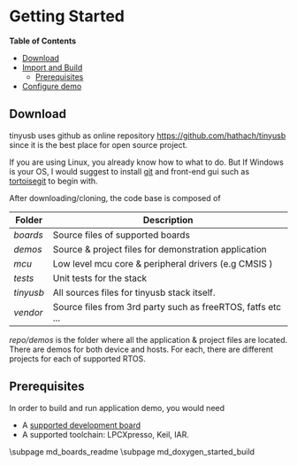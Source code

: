 # Getting Started #

<!-- START doctoc generated TOC please keep comment here to allow auto update -->
<!-- DON'T EDIT THIS SECTION, INSTEAD RE-RUN doctoc TO UPDATE -->
**Table of Contents**

- [Download](#download)
- [Import and Build](#import-and-build)
	- [Prerequisites](#prerequisites)
- [Configure demo](#configure-demo)

<!-- END doctoc generated TOC please keep comment here to allow auto update -->

## Download ##

tinyusb uses github as online repository https://github.com/hathach/tinyusb since it is the best place for open source project. 

If you are using Linux, you already know how to what to do. But If Windows is your OS, I would suggest to install [git](http://git-scm.com/) and front-end gui such as [tortoisegit](http://code.google.com/p/tortoisegit) to begin with.

After downloading/cloning, the code base is composed of

Folder  | Description
-----   | -------------
*boards*  | Source files of supported boards
*demos*   | Source & project files for demonstration application
*mcu*     | Low level mcu core & peripheral drivers (e.g CMSIS )
*tests*   | Unit tests for the stack
*tinyusb* | All sources files for tinyusb stack itself.
*vendor*  | Source files from 3rd party such as freeRTOS, fatfs etc ...

*repo/demos* is the folder where all the application & project files are located. There are demos for both device and hosts. For each, there are different projects for each of supported RTOS. 

## Prerequisites ##

In order to build and run application demo, you would need

- A [supported development board](../../boards/readme.md)
- A supported toolchain: LPCXpresso, Keil, IAR.

\subpage md_boards_readme
\subpage md_doxygen_started_build